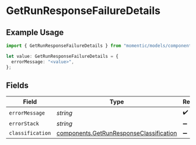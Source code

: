 # GetRunResponseFailureDetails

## Example Usage

```typescript
import { GetRunResponseFailureDetails } from "momentic/models/components";

let value: GetRunResponseFailureDetails = {
  errorMessage: "<value>",
};
```

## Fields

| Field                                                                                              | Type                                                                                               | Required                                                                                           | Description                                                                                        |
| -------------------------------------------------------------------------------------------------- | -------------------------------------------------------------------------------------------------- | -------------------------------------------------------------------------------------------------- | -------------------------------------------------------------------------------------------------- |
| `errorMessage`                                                                                     | *string*                                                                                           | :heavy_check_mark:                                                                                 | N/A                                                                                                |
| `errorStack`                                                                                       | *string*                                                                                           | :heavy_minus_sign:                                                                                 | N/A                                                                                                |
| `classification`                                                                                   | [components.GetRunResponseClassification](../../models/components/getrunresponseclassification.md) | :heavy_minus_sign:                                                                                 | N/A                                                                                                |